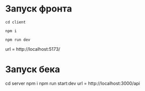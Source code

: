 # Запуск фронта
```
cd client
```

```npm i```

```npm run dev```

url = http://localhost:5173/

# Запуск бека
cd server
npm i
npm run start:dev
url = http://localhost:3000/api

